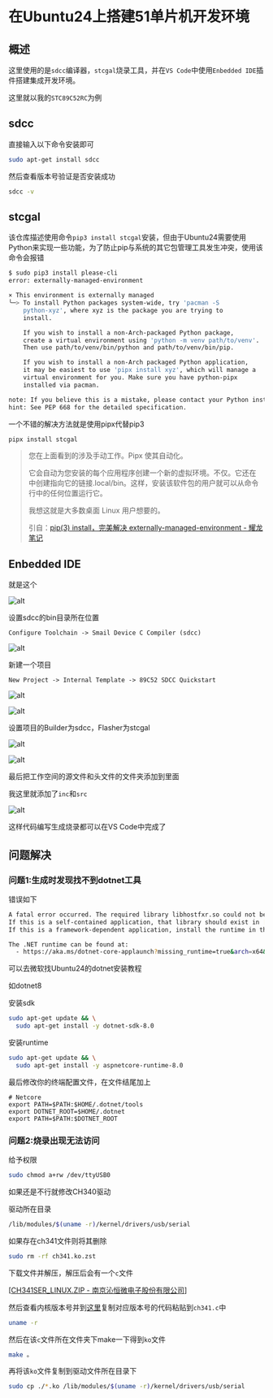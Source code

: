 # 在Ubuntu24上搭建51单片机开发环境

## 概述

这里使用的是`sdcc`编译器，`stcgal`烧录工具，并在`VS Code`中使用`Enbedded IDE`插件搭建集成开发环境。

这里就以我的`STC89C52RC`为例

## sdcc

直接输入以下命令安装即可

```bash
sudo apt-get install sdcc
```

然后查看版本号验证是否安装成功

```bash
sdcc -v
```

## stcgal

该仓库描述使用命令`pip3 install stcgal`安装，但由于Ubuntu24需要使用Python来实现一些功能，为了防止pip与系统的其它包管理工具发生冲突，使用该命令会报错

```bash
$ sudo pip3 install please-cli
error: externally-managed-environment

× This environment is externally managed
╰─> To install Python packages system-wide, try 'pacman -S
    python-xyz', where xyz is the package you are trying to
    install.

    If you wish to install a non-Arch-packaged Python package,
    create a virtual environment using 'python -m venv path/to/venv'.
    Then use path/to/venv/bin/python and path/to/venv/bin/pip.

    If you wish to install a non-Arch packaged Python application,
    it may be easiest to use 'pipx install xyz', which will manage a
    virtual environment for you. Make sure you have python-pipx
    installed via pacman.

note: If you believe this is a mistake, please contact your Python installation or OS distribution provider. You can override this, at the risk of breaking your Python installation or OS, by passing --break-system-packages.
hint: See PEP 668 for the detailed specification.
```

一个不错的解决方法就是使用pipx代替pip3

```bash
pipx install stcgal
```

> 您在上面看到的涉及手动工作。Pipx 使其自动化。
> 
> 它会自动为您安装的每个应用程序创建一个新的虚拟环境。不仅。它还在 中创建指向它的链接.local/bin。这样，安装该软件包的用户就可以从命令行中的任何位置运行它。
> 
> 我想这就是大多数桌面 Linux 用户想要的。
> 
> 引自：[pip(3) install，完美解决 externally-managed-environment - 耀龙笔记](https://www.yaolong.net/article/pip-externally-managed-environment/)

## Enbedded IDE

就是这个

![alt](./img/1.png)

设置sdcc的bin目录所在位置

`Configure Toolchain -> Smail Device C Compiler (sdcc)`

![alt](./img/2.png)

新建一个项目

`New Project -> Internal Template -> 89C52 SDCC Quickstart`

![alt](./img/3.png)

![alt](./img/4.png)

设置项目的Builder为sdcc，Flasher为stcgal

![alt](./img/5.png)

![alt](./img/6.png)

最后把工作空间的源文件和头文件的文件夹添加到里面

我这里就添加了`inc`和`src`

![alt](./img/7.png)

这样代码编写生成烧录都可以在VS Code中完成了

## 问题解决

### 问题1:生成时发现找不到dotnet工具

错误如下

```bash
A fatal error occurred. The required library libhostfxr.so could not be found.
If this is a self-contained application, that library should exist in [/home/ru/.dotnet/tools/.store/dotnet-ef/6.0.2/dotnet-ef/6.0.2/tools/netcoreapp3.1/any/].
If this is a framework-dependent application, install the runtime in the global location [/usr/share/dotnet] or use the DOTNET_ROOT environment variable to specify the runtime location or register the runtime location in [/etc/dotnet].

The .NET runtime can be found at:
  - https://aka.ms/dotnet-core-applaunch?missing_runtime=true&arch=x64&rid=arch-x64&apphost_version=6.0.2
```

可以去微软找Ubuntu24的dotnet安装教程

如dotnet8

安装sdk

```bash
sudo apt-get update && \
  sudo apt-get install -y dotnet-sdk-8.0
```

安装runtime

```bash
sudo apt-get update && \
  sudo apt-get install -y aspnetcore-runtime-8.0
```

最后修改你的终端配置文件，在文件结尾加上

```
# Netcore
export PATH=$PATH:$HOME/.dotnet/tools
export DOTNET_ROOT=$HOME/.dotnet
export PATH=$PATH:$DOTNET_ROOT
```

### 问题2:烧录出现无法访问

给予权限

```bash
sudo chmod a+rw /dev/ttyUSB0
```

如果还是不行就修改CH340驱动

驱动所在目录

```bash
/lib/modules/$(uname -r)/kernel/drivers/usb/serial
```

如果存在ch341文件则将其删除

```bash
sudo rm -rf ch341.ko.zst
```

下载文件并解压，解压后会有一个`c`文件

[[CH341SER_LINUX.ZIP - 南京沁恒微电子股份有限公司](https://www.wch.cn/download/CH341SER_LINUX_ZIP.html)]

然后查看内核版本号并到[这里](https://elixir.bootlin.com/linux/v5.8/source/drivers/usb/serial/ch341.c)复制对应版本号的代码粘贴到`ch341.c`中

```bash
uname -r
```

然后在该`c`文件所在文件夹下make一下得到`ko`文件

```bash
make 。
```

再将该`ko`文件复制到驱动文件所在目录下

```bash
sudo cp ./*.ko /lib/modules/$(uname -r)/kernel/drivers/usb/serial
```
